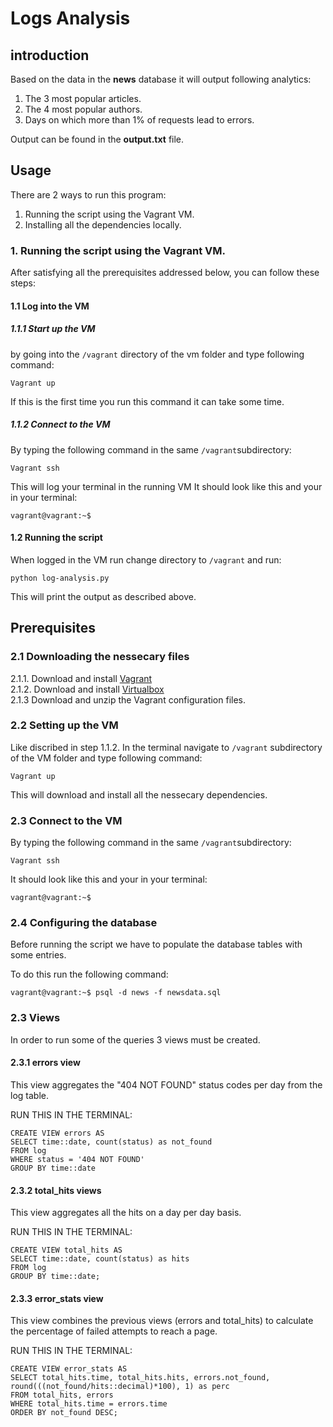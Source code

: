 
# Logs Analysis

## introduction

Based on the data in the __news__ database it will output following analytics:
1. The 3 most popular articles.
2. The 4 most popular authors.
3. Days on which more than 1% of requests lead to errors.

Output can be found in the **output.txt** file.

## Usage

There are 2 ways to run this program:
1. Running the script using the Vagrant VM.
2. Installing all the dependencies locally.

### 1. Running the script using the Vagrant VM.

After satisfying all the prerequisites addressed below, you can follow these steps:

#### 1.1 Log into the VM

##### 1.1.1 Start up the VM
by going into the `/vagrant` directory of the vm folder
and type following command:
```
Vagrant up
```
If this is the first time you run this command it can take some time.

##### 1.1.2 Connect to the VM
By typing the following command in the same `/vagrant`subdirectory:
```
Vagrant ssh
```
This will log your terminal in the running VM
It should look like this and your in your terminal:
```
vagrant@vagrant:~$
```
#### 1.2 Running the script

When logged in the VM run change directory to `/vagrant` and run:
```
python log-analysis.py
```
This will print the output as described above.


## Prerequisites

### 2.1 Downloading the nessecary files
2.1.1. Download and install [Vagrant](https://www.Vagrantup.com/downloads.html)          
2.1.2. Download and install [Virtualbox](https://www.virtualbox.org/wiki/Downloads)      
2.1.3 Download and unzip the Vagrant configuration files.

### 2.2 Setting up the VM
Like discribed in step 1.1.2.
In the terminal navigate to  `/vagrant` subdirectory of the VM folder
and type following command:
```
Vagrant up
```
This will download and install all the nessecary dependencies.

### 2.3 Connect to the VM
By typing the following command in the same `/vagrant`subdirectory:
```
Vagrant ssh
```

It should look like this and your in your terminal:
```
vagrant@vagrant:~$
```
### 2.4 Configuring the database

Before running the script we have to populate the database tables with some entries.

To do this run the following command:
```
vagrant@vagrant:~$ psql -d news -f newsdata.sql
```
### 2.3 Views

In order to run some of the queries 3 views must be created.

#### 2.3.1 **errors** view

This view aggregates the "404 NOT FOUND" status codes per day from the log table.

RUN THIS IN THE TERMINAL:
```
CREATE VIEW errors AS
SELECT time::date, count(status) as not_found
FROM log
WHERE status = '404 NOT FOUND'
GROUP BY time::date
```

#### 2.3.2 **total_hits** views

This view aggregates all the hits on a day per day basis.

RUN THIS IN THE TERMINAL:
```
CREATE VIEW total_hits AS
SELECT time::date, count(status) as hits
FROM log
GROUP BY time::date;
```

#### 2.3.3 **error_stats** view

This view combines the previous views (errors and total_hits) to calculate the percentage of failed attempts to reach a page.

RUN THIS IN THE TERMINAL:
```
CREATE VIEW error_stats AS
SELECT total_hits.time, total_hits.hits, errors.not_found, round(((not_found/hits::decimal)*100), 1) as perc
FROM total_hits, errors
WHERE total_hits.time = errors.time
ORDER BY not_found DESC;
```
